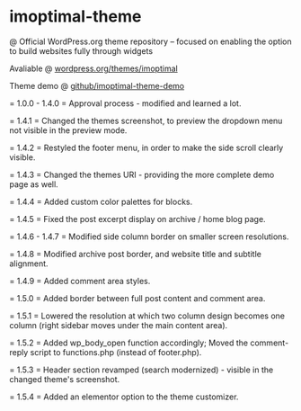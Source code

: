 # imoptimal-theme
@ Official WordPress.org theme repository – focused on enabling the option to build websites fully through widgets

Avaliable @ [wordpress.org/themes/imoptimal](https://wordpress.org/themes/imoptimal/)

Theme demo @ [github/imoptimal-theme-demo](https://imoptimal.github.io/imoptimal-theme-demo/)

= 1.0.0 - 1.4.0 =
Approval process - modified and learned a lot.

= 1.4.1 =
Changed the themes screenshot, to preview the dropdown menu not visible in the preview mode.

= 1.4.2 =
Restyled the footer menu, in order to make the side scroll clearly visible.

= 1.4.3 =
Changed the themes URI - providing the more complete demo page as well.

= 1.4.4 =
Added custom color palettes for blocks.

= 1.4.5 =
Fixed the post excerpt display on archive / home blog page.

= 1.4.6 - 1.4.7 =
Modified side column border on smaller screen resolutions.

= 1.4.8 =
Modified archive post border, and website title and subtitle alignment.

= 1.4.9 =
Added comment area styles.

= 1.5.0 =
Added border between full post content and comment area.

= 1.5.1 =
Lowered the resolution at which two column design becomes one column (right sidebar moves under the main content area).

= 1.5.2 =
Added wp_body_open function accordingly; Moved the comment-reply script to functions.php (instead of footer.php).

= 1.5.3 =
Header section revamped (search modernized) - visible in the changed theme's screenshot.

= 1.5.4 =
Added an elementor option to the theme customizer.
